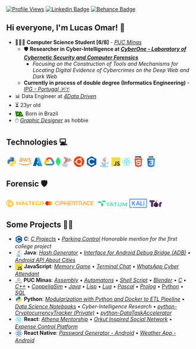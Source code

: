 [![Profile Views](https://hits.seeyoufarm.com/api/count/incr/badge.svg?url=https%3A%2F%2Fgithub.com%2Flucasoal&count_bg=%2000000&title_bg=%23000000&icon=&color=%23E7E7E7&title=Profile+Views&edge_flat=false)](https://hits.seeyoufarm.com) [![Linkedin Badge](https://img.shields.io/badge/-Linkedin-0D4074?=flat-circle&labelColor=black&logo=linkedin&logoColor=FFFFFF&link=https://www.linkedin.com/in/lucasomarandradeleal/)](https://www.linkedin.com/in/lucasomarandradeleal/) [![Behance Badge](https://img.shields.io/badge/-Behance-0D4074?=flat-circle&labelColor=black&logo=behance&logoColor=FFFFFF&link=https://www.behance.net/lucasomarandradeleal)](https://www.behance.net/lucasomarandradeleal)

## Hi everyone, I'm Lucas Omar! 👋

- 👨🏻‍💻 **Computer Science Student [6/8]** - [_PUC Minas_](https://computacao.pucpcaldas.br/)
  - 🛡️ **Researcher in Cyber-Intelligence at [_CyberOne - Laboratory of Cybernetic Security and Computer Forensics_](https://sites.google.com/view/cyberonelab)**
    - _Focusing on the Construction of Tools and Mechanisms for Locating Digital Evidence of Cybercrimes on the Deep Web and Dark Web_
  - **Currently in process of double degree (Informatics Engineering)** - [_IPG - Portugal 🇵🇹_](https://politecnicoguarda.pt/)
- 📊 Data Engineer at [_4Data Driven_](http://www.4datadriven.com.br/)
- ⏳ 23yr old
- <img align="center" alt="Brazil_Flag" height="15" src="./icons/brazil_flag.png"> Born in Brazil
- 🖱️ [_Graphic Designer_](https://www.behance.net/lucasomarandradeleal) as hobbie

## Technologies 💻

<div>
  <img align="center" alt="Python"      height="30" src="./icons/python.svg">
  <img align="center" alt="AWS"         height="20" src="./icons/aws.png">
  <img align="center" alt="Azure"       height="25" src="./icons/azure.svg">
  <img align="center" alt="GoogleCloud" height="30" src="./icons/gcp.svg">
  <img align="center" alt="MongoDB"     height="25" src="./icons/mongodb.svg">
  <img align="center" alt="SqlServer"   height="30" src="./icons/sql_server.png">
  <img align="center" alt="Linux"       height="30" src="./icons/ubuntu.svg">
  <img align="center" alt="C"           height="30" src="./icons/c.svg">
  <img align="center" alt="Java"        height="30" src="./icons/java.svg">
  <img align="center" alt="JavaScript"  height="25" src="./icons/js.svg">
  <img align="center" alt="React"       height="25" src="./icons/react.svg">
  <img align="center" alt="HTML5"       height="30" src="./icons/html5.svg">
  <img align="center" alt="CSS"         height="30" src="./icons/css.svg">
</div>

## Forensic 🛡️

<div> 
  <img align="center" alt="Maltego"     height="20" src="./icons/maltego.png">
  <img align="center" alt="CipherTrace" height="20" src="./icons/ciphertrace.png">
  <img align="center" alt="TATUM"       height="15" src="./icons/tatum.png">
  <img align="center" alt="Kali Linux"  height="30" src="./icons/kali.svg">
  <img align="center" alt="TOR"         height="20" src="./icons/tor.png">
</div>

## Some Projects 🧑‍💻

<div>

- <img align="top" alt="C"            height="20" src="./icons/c.svg"> **C**: [_C Projects_](https://github.com/lucasoal/puc-CienciaDaComputacao#c) • [_Parking Control_](https://github.com/lucasoal/puc-CienciaDaComputacao/tree/main/C/C-Estacionamentos) _Honorable mention for the first college project_
- <img align="top" alt="Java"         height="20" src="./icons/java.svg"> **Java**: [_Hash Generator_](https://github.com/lucasoal/JavaGeradorHash) • [_Interface for Android Debug Bridge (ADB)_](https://github.com/lucasoal/java-AdbInterface) • [_Android API About Cities_](https://github.com/lucasoal/java-AndroidGeodbAPI)
- <img align="top" alt="JavaScript"   height="20" src="./icons/js.svg"> **JavaScript**: [_Memory Game_](https://github.com/lucasoal/javascript-course-MemoryGame) • [_Terminal Chat_](https://github.com/lucasoal/javascript-course-Tchat) • [_WhatsApp Cyber Attendant_](https://github.com/lucasoal/javascript-WppBot)
- <img align="top" alt="PUC"          height="17" src="./icons/puc_minas.png"> **PUC Minas**: [_Assembly_](https://github.com/lucasoal/puc-CienciaDaComputacao#assembly-) • [_Automatons_](https://github.com/lucasoal/puc-CienciaDaComputacao#automatons-) • [_Shell Script_](https://github.com/lucasoal/puc-CienciaDaComputacao#shell-script-) • [_Blender_](https://github.com/lucasoal/puc-CienciaDaComputacao#blender-) • [_C_](https://github.com/lucasoal/puc-CienciaDaComputacao#c-) • [_C++_](https://github.com/lucasoal/puc-CienciaDaComputacao#c-1-) • [_CoppeliaSim_](https://github.com/lucasoal/puc-CienciaDaComputacao#coppeliasim-) • [_Java_](https://github.com/lucasoal/puc-CienciaDaComputacao#java-) • [_Lisp_](https://github.com/lucasoal/puc-CienciaDaComputacao#lisp-) • [_Lua_](https://github.com/lucasoal/puc-CienciaDaComputacao#lua-) • [_Pascal_](https://github.com/lucasoal/puc-CienciaDaComputacao#pascal-) • [_Prolog_](https://github.com/lucasoal/puc-CienciaDaComputacao#prolog-) • [Python](https://github.com/lucasoal/puc-CienciaDaComputacao#python-notebook-) • [_SQL_](https://github.com/lucasoal/puc-CienciaDaComputacao#sql-)
- <img align="top" alt="Python"       height="20" src="./icons/python.svg"> **Python**: [_Modularization with Python and Docker to ETL Pipeline_](https://github.com/lucasoal/ModularizationPythonDockerETLpipeline) • [_Data Science Notebooks_](https://github.com/lucasoal/puc-CienciaDaComputacao#python-notebook-) • _Cyber-Intelligence Research_ • [_python-CryptocurrencyTracker (Private)_](https://github.com/lucasoal/python-CryptocurrencyTracker) • [_python-DataTaskAccelerator_](https://github.com/lucasoal/python-DataTaskAccelerator)
- <img align="top" alt="React"        height="20" src="./icons/react.svg"> **React**: [_Athena Mentorship_](https://github.com/athena-mentorship) • [_Orkut Inspired Social Network_](https://github.com/lucasoal/Alurakut) • [_Expense Control Platform_](https://github.com/lucasoal/ReactRedux)
- <img align="top" alt="React Native" height="20" src="./icons/react_native.png"> **React Native**: [_Password Generator - Android_](https://github.com/lucasoal/app-password-generator) • [_Weather App - Android_](https://github.com/lucasoal/AppClimapp)

</div>
